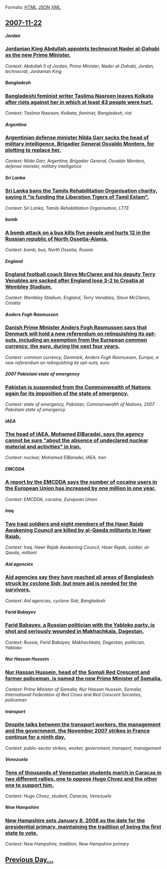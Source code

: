 
Formats: [HTML](2007/11/22/index.html)  [JSON](2007/11/22/index.json)  [XML](2007/11/22/index.xml)  

## [2007-11-22](/news/2007/11/22/index.md)

##### Jordan
### [ Jordanian King Abdullah appoints technocrat Nader al-Dahabi as the new Prime Minister. ](/news/2007/11/22/jordanian-king-abdullah-appoints-technocrat-nader-al-dahabi-as-the-new-prime-minister.md)
_Context: Abdullah II of Jordan, Prime Minister, Nader al-Dahabi, Jordan, technocrat, Jordanian King_

##### Bangladesh
### [ Bangladeshi feminist writer Taslima Nasreen leaves Kolkata after riots against her in which at least 43 people were hurt. ](/news/2007/11/22/bangladeshi-feminist-writer-taslima-nasreen-leaves-kolkata-after-riots-against-her-in-which-at-least-43-people-were-hurt.md)
_Context: Taslima Nasreen, Kolkata, feminist, Bangladesh, riot_

##### Argentina
### [ Argentinian defense minister Nilda Garr sacks the head of military intelligence, Brigadier General Osvaldo Montero, for plotting to replace her. ](/news/2007/11/22/argentinian-defense-minister-nilda-garre-sacks-the-head-of-military-intelligence-brigadier-general-osvaldo-montero-for-plotting-to-replac.md)
_Context: Nilda Garr, Argentina, Brigadier General, Osvaldo Montero, defense minister, military intelligence_

##### Sri Lanka
### [ Sri Lanka bans the Tamils Rehabilitation Organisation charity, saying it "is funding the Liberation Tigers of Tamil Eelam". ](/news/2007/11/22/sri-lanka-bans-the-tamils-rehabilitation-organisation-charity-saying-it-is-funding-the-liberation-tigers-of-tamil-eelam.md)
_Context: Sri Lanka, Tamils Rehabilitation Organisation, LTTE_

##### bomb
### [ A bomb attack on a bus kills five people and hurts 12 in the Russian republic of North Ossetia-Alania. ](/news/2007/11/22/a-bomb-attack-on-a-bus-kills-five-people-and-hurts-12-in-the-russian-republic-of-north-ossetia-alania.md)
_Context: bomb, bus, North Ossetia, Russia_

##### England
### [ England football coach Steve McClaren and his deputy Terry Venables are sacked after England lose 3-2 to Croatia at Wembley Stadium. ](/news/2007/11/22/england-football-coach-steve-mcclaren-and-his-deputy-terry-venables-are-sacked-after-england-lose-3-2-to-croatia-at-wembley-stadium.md)
_Context: Wembley Stadium, England, Terry Venables, Steve McClaren, Croatia_

##### Anders Fogh Rasmussen
### [ Danish Prime Minister Anders Fogh Rasmussen says that Denmark will hold a new referendum on relinquishing its opt-outs, including an exemption from the European common currency, the euro, during the next four years. ](/news/2007/11/22/danish-prime-minister-anders-fogh-rasmussen-says-that-denmark-will-hold-a-new-referendum-on-relinquishing-its-opt-outs-including-an-exempt.md)
_Context: common currency, Denmark, Anders Fogh Rasmussen, Europe, a new referendum on relinquishing its opt-outs, euro_

##### 2007 Pakistani state of emergency
### [ Pakistan is suspended from the Commonwealth of Nations again for its imposition of the state of emergency. ](/news/2007/11/22/pakistan-is-suspended-from-the-commonwealth-of-nations-again-for-its-imposition-of-the-state-of-emergency.md)
_Context: state of emergency, Pakistan, Commonwealth of Nations, 2007 Pakistani state of emergency_

##### IAEA
### [ The head of IAEA, Mohamed ElBaradei, says the agency cannot be sure "about the absence of undeclared nuclear material and activities" in Iran. ](/news/2007/11/22/the-head-of-iaea-mohamed-elbaradei-says-the-agency-cannot-be-sure-about-the-absence-of-undeclared-nuclear-material-and-activities-in-ir.md)
_Context: nuclear, Mohamed ElBaradei, IAEA, Iran_

##### EMCDDA
### [ A report by the EMCDDA says the number of cocaine users in the European Union has increased by one million in one year. ](/news/2007/11/22/a-report-by-the-emcdda-says-the-number-of-cocaine-users-in-the-european-union-has-increased-by-one-million-in-one-year.md)
_Context: EMCDDA, cocaine, European Union_

##### Iraq
### [ Two Iraqi soldiers and eight members of the Hawr Rajab Awakening Council are killed by al-Qaeda militants in Hawr Rajab. ](/news/2007/11/22/two-iraqi-soldiers-and-eight-members-of-the-hawr-rajab-awakening-council-are-killed-by-al-qaeda-militants-in-hawr-rajab.md)
_Context: Iraq, Hawr Rajab Awakening Council, Hawr Rajab, soldier, al-Qaeda, militant_

##### Aid agencies
### [ Aid agencies say they have reached all areas of Bangladesh struck by cyclone Sidr, but more aid is needed for the survivors. ](/news/2007/11/22/aid-agencies-say-they-have-reached-all-areas-of-bangladesh-struck-by-cyclone-sidr-but-more-aid-is-needed-for-the-survivors.md)
_Context: Aid agencies, cyclone Sidr, Bangladesh_

##### Farid Babayev
### [ Farid Babayev, a Russian politician with the Yabloko party, is shot and seriously wounded in Makhachkala, Dagestan. ](/news/2007/11/22/farid-babayev-a-russian-politician-with-the-yabloko-party-is-shot-and-seriously-wounded-in-makhachkala-dagestan.md)
_Context: Russia, Farid Babayev, Makhachkala, Dagestan, politician, Yabloko_

##### Nur Hassan Hussein
### [ Nur Hassan Hussein, head of the Somali Red Crescent and former policeman, is named the new Prime Minister of Somalia. ](/news/2007/11/22/nur-hassan-hussein-head-of-the-somali-red-crescent-and-former-policeman-is-named-the-new-prime-minister-of-somalia.md)
_Context: Prime Minister of Somalia, Nur Hassan Hussein, Somalia, International Federation of Red Cross and Red Crescent Societies, policeman_

##### transport
### [ Despite talks between the transport workers, the management and the government, the November 2007 strikes in France continue for a ninth day. ](/news/2007/11/22/despite-talks-between-the-transport-workers-the-management-and-the-government-the-november-2007-strikes-in-france-continue-for-a-ninth-da.md)
_Context: public-sector strikes, worker, government, transport, management_

##### Venezuela
### [ Tens of thousands of Venezuelan students march in Caracas in two different rallies, one to oppose Hugo Chvez and the other one to support him. ](/news/2007/11/22/tens-of-thousands-of-venezuelan-students-march-in-caracas-in-two-different-rallies-one-to-oppose-hugo-chavez-and-the-other-one-to-support.md)
_Context: Hugo Chvez, student, Caracas, Venezuela_

##### New Hampshire
### [ New Hampshire sets January 8, 2008 as the date for the presidential primary, maintaining the tradition of being the first state to vote. ](/news/2007/11/22/new-hampshire-sets-january-8-2008-as-the-date-for-the-presidential-primary-maintaining-the-tradition-of-being-the-first-state-to-vote.md)
_Context: New Hampshire, tradition, New Hampshire primary_

## [Previous Day...](/news/2007/11/21/index.md)

